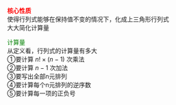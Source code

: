 **<font color=red>核心性质</font>**    
使得行列式能够在保持值不变的情况下，化成上三角形行列式    
大大简化计算量    
    
<font color=green>计算量</font>    
从定义看，行列式的计算量有多大    
①要计算 $n!\times (n-1)$ 次乘法    
②要计算 $n-1$ 次加法    
③要写出全部n元排列    
④要计算每个n元排列的逆序数    
⑤要计算每一项的正负号    
